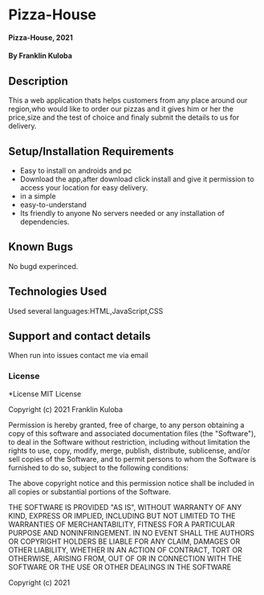 # Pizza-House
#### Pizza-House, 2021
#### By Franklin Kuloba
## Description
This a web application thats helps customers from any place around our region,who would like to order our pizzas and it gives him or her the price,size and the test of choice and finaly submit the details to us for delivery.
## Setup/Installation Requirements
* Easy to install on androids and pc
* Download the app,after download click install and give it permission to access your location for easy delivery.
* in a simple
* easy-to-understand
* Its friendly to anyone
No servers needed or any installation of dependencies.
## Known Bugs
No bugd experinced.
## Technologies Used
Used several languages:HTML,JavaScript,CSS
## Support and contact details
When run into issues  contact me via email
### License
*License
MIT License

Copyright (c) 2021 Franklin Kuloba

Permission is hereby granted, free of charge, to any person obtaining a copy of this software and associated documentation files (the "Software"), to deal in the Software without restriction, including without limitation the rights to use, copy, modify, merge, publish, distribute, sublicense, and/or sell copies of the Software, and to permit persons to whom the Software is furnished to do so, subject to the following conditions:

The above copyright notice and this permission notice shall be included in all copies or substantial portions of the Software.

THE SOFTWARE IS PROVIDED "AS IS", WITHOUT WARRANTY OF ANY KIND, EXPRESS OR IMPLIED, INCLUDING BUT NOT LIMITED TO THE WARRANTIES OF MERCHANTABILITY, FITNESS FOR A PARTICULAR PURPOSE AND NONINFRINGEMENT. IN NO EVENT SHALL THE AUTHORS OR COPYRIGHT HOLDERS BE LIABLE FOR ANY CLAIM, DAMAGES OR OTHER LIABILITY, WHETHER IN AN ACTION OF CONTRACT, TORT OR OTHERWISE, ARISING FROM, OUT OF OR IN CONNECTION WITH THE SOFTWARE OR THE USE OR OTHER DEALINGS IN THE SOFTWARE

Copyright (c) 2021 
  
